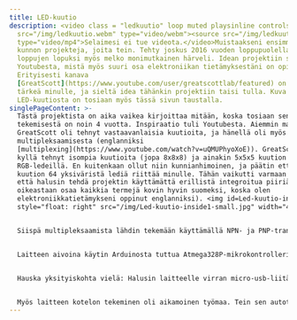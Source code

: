 ```yaml
---
title: LED-kuutio
description: <video class = "ledkuutio" loop muted playsinline controls><source
  src="/img/ledkuutio.webm" type="video/webm"><source src="/img/ledkuutio.mp4"
  type="video/mp4">Selaimesi ei tue videota.</video>Muistaakseni ensimmäisiä
  kunnon projekteja, joita tein. Tehty joskus 2016 vuoden loppupuolella. On
  loppujen lopuksi myös melko monimutkainen härveli. Idean projektiin sain
  Youtubesta, mistä myös suuri osa elektroniikan tietämyksestäni on opittu.
  Erityisesti kanava
  [GreatScott](https://www.youtube.com/user/greatscottlab/featured) on ollut
  tärkeä minulle, ja sieltä idea tähänkin projektiin taisi tulla. Kuva
  LED-kuutiosta on tosiaan myös tässä sivun taustalla.
singlePageContent: >-
  Tästä projektista on aika vaikea kirjoittaa mitään, koska tosiaan sen
  tekemisestä on noin 4 vuotta. Inspiraatio tuli Youtubesta. Aiemmin mainittu
  GreatScott oli tehnyt vastaavanlaisia kuutioita, ja hänellä oli myös video
  multipleksaamisesta (englanniksi
  [multiplexing](https://www.youtube.com/watch?v=uQMUPhyoXoE)). GreatScott oli
  kyllä tehnyt isompia kuutioita (jopa 8x8x8) ja ainakin 5x5x5 kuution
  RGB-ledeillä. En kuitenkaan ollut niin kunnianhimoinen, ja päätin että 4x4x4
  kuution 64 yksiväristä lediä riittää minulle. Tähän vaikutti varmaan myös se,
  että halusin tehdä projektin käyttämättä erillistä integroitua piiriä (IC, en
  oikeastaan osaa kaikkia termejä kovin hyvin suomeksi, koska olen
  elektroniikkatietämykseni oppinut englanniksi). <img id=Led-kuutio-inside1
  style="float: right" src="/img/Led-kuutio-inside1-small.jpg" width="400px">


  Siispä multipleksaamista lähdin tekemään käyttämällä NPN- ja PNP-transistoreja. (Muistaakseni 2N2222 ja 2N2907. En näitä muistaakseni tähän tarkoitukseen varsinaisesti ostanut. Ostin vain Ebaysta jotain mitä halvalla sai, kun aloitin elektroniikkaharrastukseni.) Valitettavasti minulla ei ole tallella minkäänlaista piirikaaviota projektista. Avasin kuution ja tutkin vähän sen sisälmyksiä, ja sen sekä muistini perusteella taisin toteuttaa multipleksaamisen suurin piirtein niin, että erikseen voidaan jokaisen 4x4x4-kuution kerroksiin kytkeä anodeille +5V PNP-transistorilla. <img id=Led-kuutio-inside2 src="/img/Led-kuutio-inside2-small.jpg" width="400px" style="float: left">Tähän kuluu siis 4 mikrokontrollerin digitaalista ulostuloa. Jokaisessa kerroksessa on 4x4 = 16 lediä, ja näitä sitten multipleksataan NPN-transistoreilla riveittäin. Siis jokaista lediä kohti on transistori. Neljällä mikrokontrollerin ulostulolla voidaan kytkeä erikseen jokaisen rivin transistorit päälle. Sitten toisella neljällä ulostulolla jokaista saraketta voidaan hallita. Yhteensä siis koko kuutiossa mikrokontrollerin pinejä tarvitaan 12. Asia on toivottavasti selkeä. Tein nopeasti ja huvin vuoksi myös jonkinlaisen kaavion, joka ehkä selventää asiaa. En siis ihan täysin tarkasti muista teinkö kytkennät juuri kuten kuvassa, mutta ainakin suurin piirtein niin. Jossain välissä kytkennässä on tietenkin myös ledien virtaa rajoittavat resistorit. <img src="/img/LED-kuutio-circuit.png" width="600px" style="float: right">


  Laitteen aivoina käytin Arduinosta tuttua Atmega328P-mikrokontrolleria. Ohjeen siihen, miten laitetta käytetään ilman Arduino-alustaa löysin tietenkin myös GreatScott-kanavalta. Muistan ajatelleeni, miten hyvä tuuri minulla oli, kun sain multipleksauksen tehtyä 12 digitaalisella ulostulolla, koska luulin että Atmega328p:ssä on 12 digitaalista ulostuloa. Joskus myöhemmin minulle selvisi, että analogisia sisääntuloja voi käyttää myös kuten kaikkia muitakin pinejä. LED-kuutiossa käytin 12 ledien vaatiman ulostulon lisäksi nappia, mutta kytkin sen analogiseen sisääntuloon ja luulin että sitä piniä ei voisi käyttää digitaalisena sisääntulona. No, eipä tuo haitannut, homma toimii. Laitteen ohjelmoinnista en muista kyllä oikeastaan mitään, enkä jaksa enää kauheasti perehtyä ohjelman toimintaperiaatteeseen. Ohjelmoin laitteeseen muutaman erilaisen "valoshow'n", joiden välillä voi vaihdella napin avulla. Laite on toiminut ainakin tähän mennessä, vaikka en varmaankaan ole optimoinut muistinkäyttöä tai muutenkaan tehnyt ohjelmaa kovin järkevästi.


  Hauska yksityiskohta vielä: Halusin laitteelle virran micro-usb-liitännästä, jotta kännykän laturia voisi käyttää virtalähteenä. En kuitenkaan silloin omistanut micro-usb-palikkaa, johon olisi saanut kolvattua helposti johtoja. Kotoa löytyi jokin vanha kännykkä, josta revin micro-usb-liitännän irti ja sain jotenkin kolvattua johdot kiinni oikeisiin paikkoihin ja sain sitten virran siitä.


  Myös laitteen kotelon tekeminen oli aikamoinen työmaa. Tein sen autotallista löytyneestä liian paksusta puulevystä. Tämän takia laite on aika painava.
---
```


